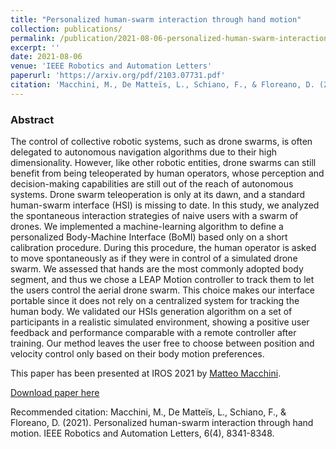 ```yaml
---
title: "Personalized human-swarm interaction through hand motion"
collection: publications/
permalink: /publication/2021-08-06-personalized-human-swarm-interaction
excerpt: ''
date: 2021-08-06
venue: 'IEEE Robotics and Automation Letters'
paperurl: 'https://arxiv.org/pdf/2103.07731.pdf'
citation: 'Macchini, M., De Matteïs, L., Schiano, F., & Floreano, D. (2021). Personalized human-swarm interaction through hand motion. IEEE Robotics and Automation Letters, 6(4), 8341-8348.'
---
```

### Abstract
The control of collective robotic systems, such as drone swarms, is often delegated to autonomous navigation algorithms due to their high dimensionality. However, like other robotic entities, drone swarms can still benefit from being teleoperated by human operators, whose perception and decision-making capabilities are still out of the reach of autonomous systems. Drone swarm teleoperation is only at its dawn, and a standard human-swarm interface (HSI) is missing to date. In this study, we analyzed the spontaneous interaction strategies of naive users with a swarm of drones. We implemented a machine-learning algorithm to define a personalized Body-Machine Interface (BoMI) based only on a short calibration procedure. During this procedure, the human operator is asked to move spontaneously as if they were in control of a simulated drone swarm. We assessed that hands are the most commonly adopted body segment, and thus we chose a LEAP Motion controller to track them to let the users control the aerial drone swarm. This choice makes our interface portable since it does not rely on a centralized system for tracking the human body. We validated our HSIs generation algorithm on a set of participants in a realistic simulated environment, showing a positive user feedback and performance comparable with a remote controller after training. Our method leaves the user free to choose between position and velocity control only based on their body motion preferences.

This paper has been presented at IROS 2021 by [Matteo Macchini](https://scholar.google.com/citations?user=JT5fJ3gAAAAJ&hl=en).

[Download paper here](https://arxiv.org/pdf/2103.07731.pdf)

Recommended citation: Macchini, M., De Matteïs, L., Schiano, F., & Floreano, D. (2021). Personalized human-swarm interaction through hand motion. IEEE Robotics and Automation Letters, 6(4), 8341-8348.